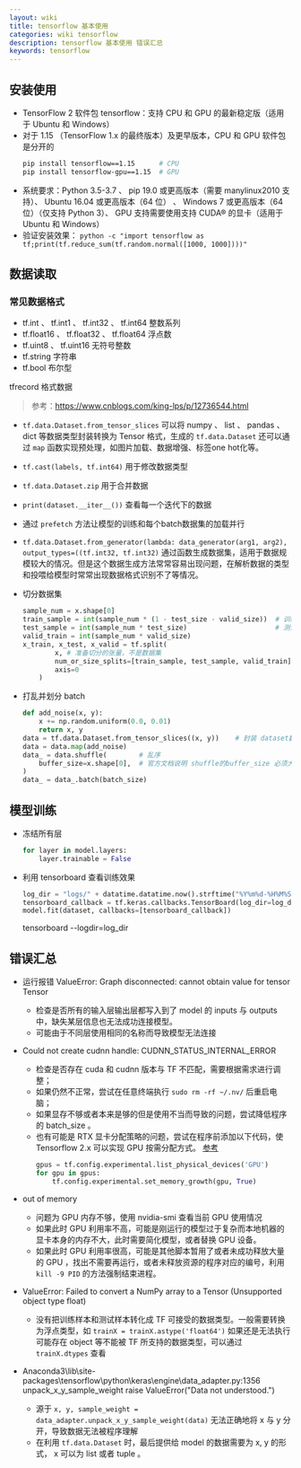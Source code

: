 ```yaml
---
layout: wiki
title: tensorflow 基本使用
categories: wiki tensorflow
description: tensorflow 基本使用 错误汇总
keywords: tensorflow
---
```


## 安装使用
+ TensorFlow 2 软件包 tensorflow：支持 CPU 和 GPU 的最新稳定版（适用于 Ubuntu 和 Windows）
+ 对于 1.15 （TensorFlow 1.x 的最终版本）及更早版本，CPU 和 GPU 软件包是分开的
    ```bash
    pip install tensorflow==1.15      # CPU
    pip install tensorflow-gpu==1.15  # GPU
    ```
+ 系统要求：Python 3.5-3.7 、 pip 19.0 或更高版本（需要 manylinux2010 支持）、 Ubuntu 16.04 或更高版本（64 位） 、 Windows 7 或更高版本（64 位）（仅支持 Python 3）、 GPU 支持需要使用支持 CUDA® 的显卡（适用于 Ubuntu 和 Windows）
+ 验证安装效果： `python -c "import tensorflow as tf;print(tf.reduce_sum(tf.random.normal([1000, 1000])))"` 

## 数据读取

### 常见数据格式

+ tf.int 、 tf.int1 、 tf.int32 、 tf.int64   整数系列
+ tf.float16 、 tf.float32 、 tf.float64 浮点数
+ tf.uint8 、 tf.uint16  无符号整数
+ tf.string 字符串
+ tf.bool   布尔型

tfrecord 格式数据

> 参考：https://www.cnblogs.com/king-lps/p/12736544.html
+ `tf.data.Dataset.from_tensor_slices` 可以将 numpy 、 list 、 pandas 、 dict 等数据类型封装转换为 Tensor 格式，生成的 `tf.data.Dataset` 还可以通过 `map`
 函数实现预处理，如图片加载、数据增强、标签one hot化等。
+ `tf.cast(labels, tf.int64)` 用于修改数据类型
+ `tf.data.Dataset.zip` 用于合并数据
+ `print(dataset.__iter__())` 查看每一个迭代下的数据
+ 通过 `prefetch` 方法让模型的训练和每个batch数据集的加载并行
+ `tf.data.Dataset.from_generator(lambda: data_generator(arg1, arg2), output_types=((tf.int32, tf.int32)` 通过函数生成数据集，适用于数据规模较大的情况。但是这个数据生成方法常常容易出现问题，在解析数据的类型和投喂给模型时常常出现数据格式识别不了等情况。

+ 切分数据集
    ```python
    sample_num = x.shape[0]
    train_sample = int(sample_num * (1 - test_size - valid_size))  # 训练集的份数
    test_sample = int(sample_num * test_size)                      # 测试集测份数
    valid_train = int(sample_num * valid_size)    
    x_train, x_test, x_valid = tf.split(  
            x, # 准备切分的张量，不是数据集
            num_or_size_splits=[train_sample, test_sample, valid_train],
            axis=0
        )
    ```
+ 打乱并划分 batch 
    ```python
    def add_noise(x, y):
        x += np.random.uniform(0.0, 0.01)
        return x, y
    data = tf.data.Dataset.from_tensor_slices((x, y))    # 封装 dataset数据集格式
    data = data.map(add_noise)
    data_ = data.shuffle(        # 乱序
        buffer_size=x.shape[0],  # 官方文档说明 shuffle的buffer_size 必须大于或等于样本数量，过大会浪费内存空间，过小会导致打乱不充分。
    )
    data_ = data_.batch(batch_size)
    ```

## 模型训练

+ 冻结所有层
    ```python
    for layer in model.layers:
        layer.trainable = False
    ```
+ 利用 tensorboard 查看训练效果
    ```python
    log_dir = "logs/" + datatime.datatime.now().strftime("%Y%m%d-%H%M%S")
    tensorboard_callback = tf.keras.callbacks.TensorBoard(log_dir=log_dir, histogram_freq=1)
    model.fit(dataset, callbacks=[tensorboard_callback])
    ```
    tensorboard --logdir=log_dir



## 错误汇总

+ 运行报错 ValueError: Graph disconnected: cannot obtain value for tensor Tensor

    + 检查是否所有的输入层输出层都写入到了 model 的 inputs 与 outputs 中，缺失某层信息也无法成功连接模型。
    + 可能由于不同层使用相同的名称而导致模型无法连接

+ Could not create cudnn handle: CUDNN_STATUS_INTERNAL_ERROR
    * 检查是否存在 cuda 和 cudnn 版本与 TF 不匹配，需要根据需求进行调整；
    * 如果仍然不正常，尝试在任意终端执行 `sudo rm -rf ~/.nv/` 后重启电脑；
    * 如果显存不够或者本来是够的但是使用不当而导致的问题，尝试降低程序的 batch_size 。
    * 也有可能是 RTX 显卡分配策略的问题，尝试在程序前添加以下代码，使 Tensorflow 2.x 可以实现 GPU 按需分配方式。 [参考](https://blog.csdn.net/ghy_111/article/details/86672450)
        ```python
        gpus = tf.config.experimental.list_physical_devices('GPU')
        for gpu in gpus:
            tf.config.experimental.set_memory_growth(gpu, True)
        ```
+ out of memory
    * 问题为 GPU 内存不够，使用 nvidia-smi 查看当前 GPU 使用情况
    * 如果此时 GPU 利用率不高，可能是刚运行的模型过于复杂而本地机器的显卡本身的内存不大，此时需要简化模型，或者替换 GPU 设备。
    * 如果此时 GPU 利用率很高，可能是其他脚本暂用了或者未成功释放大量的 GPU ，找出不需要再运行，或者未释放资源的程序对应的编号，利用 `kill -9 PID` 的方法强制结束进程。

+ ValueError: Failed to convert a NumPy array to a Tensor (Unsupported object type float)
    * 没有把训练样本和测试样本转化成 TF 可接受的数据类型。一般需要转换为浮点类型，如 `trainX = trainX.astype('float64')` 如果还是无法执行可能存在 object 等不能被 TF 所支持的数据类型，可以通过 `trainX.dtypes` 查看

+ Anaconda3\lib\site-packages\tensorflow\python\keras\engine\data_adapter.py:1356 unpack_x_y_sample_weight  raise ValueError("Data not understood.")
    * 源于 `x, y, sample_weight = data_adapter.unpack_x_y_sample_weight(data)` 无法正确地将 x 与 y 分开，导致数据无法被程序理解
    * 在利用 `tf.data.Dataset` 时，最后提供给 model 的数据需要为 x, y 的形式， x 可以为 list 或者 tuple 。


